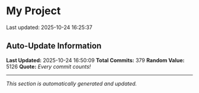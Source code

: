 # My Project


Last updated: 2025-10-24 16:25:37



























































































































































































































































































































































































## Auto-Update Information

**Last Updated:** 2025-10-24 16:50:09
**Total Commits:** 379
**Random Value:** 5126
**Quote:** _Every commit counts!_

---
_This section is automatically generated and updated._